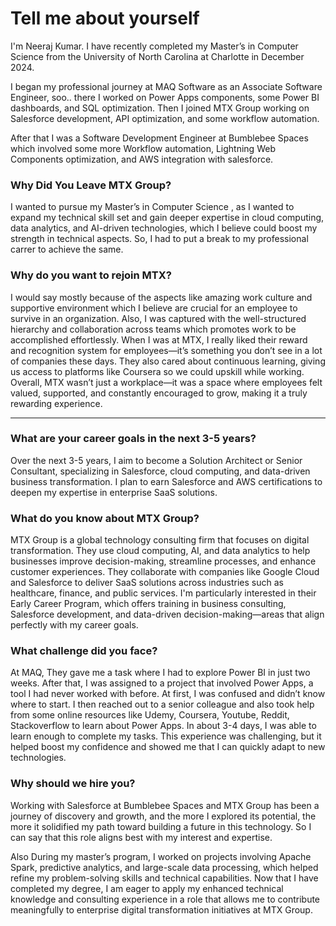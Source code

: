 # Tell me about yourself

I'm Neeraj Kumar. I have recently completed my Master’s in Computer Science from the University of North Carolina at Charlotte in December 2024. 

I began my professional journey at MAQ Software as an Associate Software Engineer, soo.. there I worked on Power Apps components, some Power BI dashboards, and SQL optimization. Then I joined MTX Group working on Salesforce development, API optimization, and some workflow automation.

After that I was a Software Development Engineer at Bumblebee Spaces which involved some more Workflow automation, Lightning Web Components optimization, and AWS integration with salesforce.


### Why Did You Leave MTX Group?

I wanted to pursue my Master’s in Computer Science , as I wanted to expand my technical skill set and gain deeper expertise in cloud computing, data analytics, and AI-driven technologies, which I believe could boost my strength in technical aspects. So, I had to put a break to my professional carrer to achieve the same.

### Why do you want to rejoin MTX?

I would say mostly because of the aspects like amazing work culture and supportive environment which I believe are crucial for an employee to survive in an organization. Also, I was captured with the well-structured hierarchy and collaboration across teams which promotes work to be accomplished effortlessly. When I was at MTX, I really liked their reward and recognition system for employees—it’s something you don’t see in a lot of companies these days. They also cared about continuous learning, giving us access to platforms like Coursera so we could upskill while working.
Overall, MTX wasn’t just a workplace—it was a space where employees felt valued, supported, and constantly encouraged to grow, making it a truly rewarding experience.

------------------------------------------------------------------------
### What are your career goals in the next 3-5 years?

Over the next 3-5 years, I aim to become a Solution Architect or Senior Consultant, specializing in Salesforce, cloud computing, and data-driven business transformation. I plan to earn Salesforce and AWS certifications to deepen my expertise in enterprise SaaS solutions.

### What do you know about MTX Group?

MTX Group is a global technology consulting firm that focuses on digital transformation. They use cloud computing, AI, and data analytics to help businesses improve decision-making, streamline processes, and enhance customer experiences. They collaborate with companies like Google Cloud and Salesforce to deliver SaaS solutions across industries such as healthcare, finance, and public services. I'm particularly interested in their Early Career Program, which offers training in business consulting, Salesforce development, and data-driven decision-making—areas that align perfectly with my career goals.


### What challenge did you face?

At MAQ, They gave me a task where I had to explore Power BI in just two weeks. After that, I was assigned to a project that involved Power Apps, a tool I had never worked with before. At first, I was confused and didn’t know where to start. I then reached out to a senior colleague and also took help from some online resources like Udemy, Coursera, Youtube, Reddit, Stackoverflow to learn about Power Apps. In about 3-4 days, I was able to learn enough to complete my tasks. This experience was challenging, but it helped boost my confidence and showed me that I can quickly adapt to new technologies.


### Why should we hire you?

Working with Salesforce at Bumblebee Spaces and MTX Group has been a journey of discovery and growth, and the more I explored its potential, the more it solidified my path toward building a future in this technology. So I can say that this role aligns best with my interest and expertise.

Also During my master’s program, I worked on projects involving Apache Spark, predictive analytics, and large-scale data processing, which helped refine my problem-solving skills and technical capabilities. Now that I have completed my degree, I am eager to apply my enhanced technical knowledge and consulting experience in a role that allows me to contribute meaningfully to enterprise digital transformation initiatives at MTX Group.
